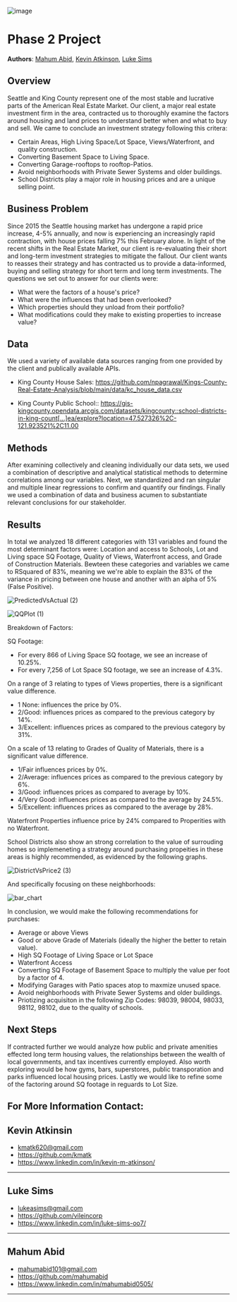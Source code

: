
![image](https://user-images.githubusercontent.com/124652720/229219682-c04fa6e3-939c-48d8-8230-a0187df4f7fb.png)





# Phase 2 Project

**Authors**: [Mahum Abid](mailto:mahumabid101@gmail.com), [Kevin Atkinson](mailto:kmatk620@gmail.com), [Luke Sims](mailto:lukeasims@gmail.com)

## Overview

Seattle and King County represent one of the most stable and lucrative parts of the American Real Estate Market. Our client, a major real estate investment firm in the area, contracted us to thoroughly examine the factors around housing and land prices to understand better when and what to buy and sell. We came to conclude an investment strategy following this critera: 

- Certain Areas, High Living Space/Lot Space, Views/Waterfront, and quality construction.
- Converting Basement Space to Living Space.
- Converting Garage-rooftops to rooftop-Patios. 
- Avoid neighborhoods with Private Sewer Systems and older buildings.
- School Districts play a major role in housing prices and are a unique selling point. 


## Business Problem

Since 2015 the Seattle housing market has undergone a rapid price increase, 4-5% annually, and now is experiencing an increasingly rapid contraction, with house prices falling 7% this February alone. In light of the recent shifts in the Real Estate Market, our client is re-evaluating their short and long-term investment strategies to mitigate the fallout. Our client wants to reasses their strategy and has contracted us to provide a data-informed, buying and selling strategy for short term and long term investments. The questions we set out to answer for our clients were: 

- What were the factors of a house's price?
- What were the influences that had been overlooked?
- Which properties should they unload from their portfolio? 
- What modifications could they make to existing properties to increase value? 

## Data

We used a variety of available data sources ranging from one provided by the client and publically available APIs. 

- King County House Sales: 
https://github.com/npagrawal/Kings-County-Real-Estate-Analysis/blob/main/data/kc_house_data.csv

- King County Public School::
https://gis-kingcounty.opendata.arcgis.com/datasets/kingcounty::school-districts-in-king-count[…]ea/explore?location=47.527326%2C-121.923521%2C11.00


## Methods

After examining collectively and cleaning individually our data sets, we used a combination of descriptive and analytical statistical methods to determine correlations among our variables. Next, we standardized and ran singular and multiple linear regressions to confirm and quantify our findings. Finally we used a combination of data and business acumen to substantiate relevant conclusions for our stakeholder. 

## Results

In total we analyzed 18 different categories with 131 variables and found the most determinant factors were: Location and access to Schools, Lot and Living space SQ Footage, Quality of Views, Waterfront access, and Grade of Construction Materials. Bewteen these categories and variables we came to RSquared of 83%, meaning we we're able to explain the 83% of the variance in pricing between one house and another with an alpha of 5% (False Positive).   

![PredictedVsActual (2)](https://user-images.githubusercontent.com/124652720/229214613-bf122a0f-0734-4e3b-9af3-984b9d551630.png)


![QQPlot (1)](https://user-images.githubusercontent.com/124652720/229214639-10cf6a74-b8e1-4228-b379-da89d6268838.png)


Breakdown of Factors: 

SQ Footage:
- For every 866 of Living Space SQ footage, we see an increase of 10.25%. 
- For every 7,256 of Lot Space SQ footage, we see an increase of 4.3%. 

On a range of 3 relating to types of Views properties, there is a significant value difference. 
- 1 None: influences the price by 0%. 
- 2/Good: influences prices as compared to the previous category by 14%. 
- 3/Excellent: influences prices as compared to the previous category by 31%. 

On a scale of 13 relating to Grades of Quality of Materials, there is a significant value difference.
- 1/Fair influences prices by 0%.
- 2/Average: influences prices as compared to the previous category by 6%. 
- 3/Good: influences prices as compared to average by 10%. 
- 4/Very Good: influences prices as compared to the average by 24.5%. 
- 5/Excellent: influences prices as compared to the average by 28%.

 Waterfront Properties influence price by 24% compared to Properities with no Waterfront. 
 
 School Districts also show an strong correlation to the value of surrouding homes so implemeneting a strategy around purchasing propeities in these areas 
 is highly recommended, as evidenced by the following graphs. 
 
 ![DistrictVsPrice2 (3)](https://user-images.githubusercontent.com/124652720/229214420-6eafa1d3-ef0a-4975-ac5b-5076b8733c0a.png)

And specifically focusing on these neighborhoods: 

![bar_chart](https://user-images.githubusercontent.com/124652720/229215082-112e5359-8295-4125-ae43-049d6a93d550.png)

 
 In conclusion, we would make the following recommendations for purchases:
 

- Average or above Views
- Good or above Grade of Materials (ideally the higher the better to retain value). 
- High SQ Footage of Living Space or Lot Space 
- Waterfront Access
- Converting SQ Footage of Basement Space to multiply the value per foot by a factor of 4. 
- Modifying Garages with Patio spaces atop to maxmize unused space. 
- Avoid neighborhoods with Private Sewer Systems and older buildings.
- Priotizing acquisiton in the following Zip Codes: 98039, 98004, 98033, 98112, 98102, due to the quality of schools. 

## Next Steps

If contracted further we would analyze how public and private amenities effected long term housing values, the relationships between the wealth of local governments, and tax incentives currently employed. Also worth exploring would be how gyms, bars, superstores, public transporation and parks influenced local housing prices. Lastly we would like to refine some of the factoring around SQ footage in reguards to Lot Size. 

## For More Information Contact: 

Kevin Atkinsin
-------------------------------------------
- kmatk620@gmail.com 
- https://github.com/kmatk 
- https://www.linkedin.com/in/kevin-m-atkinson/
-------------------------------------------

Luke Sims
-------------------------------------------
- lukeasims@gmail.com 
- https://github.com/vileincorp 
- https://www.linkedin.com/in/luke-sims-oo7/
-------------------------------------------


Mahum Abid
-------------------------------------------
- mahumabid101@gmail.com 
- https://github.com/mahumabid 
- https://www.linkedin.com/in/mahumabid0505/
-------------------------------------------
